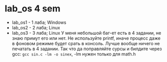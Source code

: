 # lab_os 4 sem

- lab_os1 - 1 лаба; Windows
- lab_os2 - 2 лаба; Linux
- lab_os3 - 3 лаба; Linux
У меня небольшой баг-ет есть в 4 задании, не знаю примут его или нет. Не используйте printf, иначе процесс даже в фоновом режиме будет срать в консоль. Лучше вообще ничего не печатать в 4 задании. Так что да поправляйте сурсы и билдите через gcc:
`gcc sin.c -lm -o sinex`, -lm нужен только для math.h
